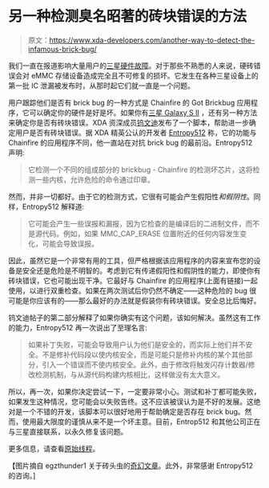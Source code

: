 # 另一种检测臭名昭著的砖块错误的方法

> 原文：<https://www.xda-developers.com/another-way-to-detect-the-infamous-brick-bug/>

我们一直在报道影响大量用户的[三星硬件故障](http://www.xda-developers.com/android/hard-brick-bug-on-galaxy-s-ii-and-note-leaked-ics-kernels/)。对于那些不熟悉的人来说，硬砖错误会对 eMMC 存储设备造成完全且不可修复的损坏。它发生在各种三星设备上的第一批 IC 泄漏被发布时，从那时起它们就一直是一个问题。

用户跟踪他们是否有 brick bug 的一种方式是 Chainfire 的 Got Brickbug 应用程序，它可以确定你的硬件是好是坏。如果你有[三星 Galaxy S II](http://forum.xda-developers.com/forumdisplay.php?f=1055) ，还有另一种方法来确定你是否有砖块错误。XDA 资深成员[钨文迪](http://forum.xda-developers.com/member.php?u=4322181)发布了一个脚本，帮助进一步确定用户是否有砖块错误。据 XDA 精英公认的开发者 [Entropy512](http://forum.xda-developers.com/member.php?u=591147) 称，它的功能与 Chainfire 的应用程序不同，他一直站在对抗 brick bug 的最前沿。Entropy512 声明:

> 它检测一个不同的组成部分的 brickbug - Chainfire 的检测坏芯片，这将检测一些内核，允许危险的命令通过印章。

然而，并非一切都好。由于它的检测方式，它很有可能会产生假阳性*和假阴性*。同样，Entropy512 解释道:

> 它可能会产生一些误报和漏报，因为它检查的是编译后的二进制文件，而不是源代码。例如，如果 MMC_CAP_ERASE 位置附近的任何内容发生变化，可能会导致误报。

因此，虽然它是一个非常有用的工具，但严格根据该应用程序的内容来宣布您的设备是安全还是危险是不明智的。考虑到它有传递假阳性和假阴性的能力，即使你有砖块错误，它也可能出现干净。它最好与 Chainfire 的应用程序(上面有链接)一起使用，以进行双重检查。如果在两次测试后你仍然不确定——这种危险的 bug 很可能是你应该有的——那么最好的办法就是假装你有砖块错误。安全总比后悔好。

钨文迪帖子的第二部分解释了如果你确实有这个问题，该如何解决。虽然这有工作的能力，Entropy512 再一次说出了至理名言:

> 如果补丁失败，可能会导致用户认为他们是安全的，而实际上他们并不安全。不是修补代码段以使内核安全，而是可能只是修补内核的某个其他部分，引入一个错误而不使内核安全。此外，由于修改将触发闪存计数器/修改检测机制，与从源代码构建内核相比，这样做没有太大意义。

所以，再一次，如果你决定尝试一下，一定要非常小心。测试和补丁都可能失败，如果发生这种情况，您可能会以失败告终。这不应该被误认为是不好的发展。这绝对是一个不错的开发，该脚本可以很好地用于帮助确定是否存在 brick bug。然而，使用最大限度的谨慎从来不是一个坏主意。目前，Entrop512 和其他公司正在与三星直接联系，以永久修复该问题。

更多信息，请查看[原始线程](http://forum.xda-developers.com/showthread.php?t=1807995)。

【图片摘自 egzthunder1 关于砖头虫的[奇幻文章](http://www.xda-developers.com/android/hard-brick-bug-on-galaxy-s-ii-and-note-leaked-ics-kernels/)。此外，非常感谢 Entropy512 的咨询。]